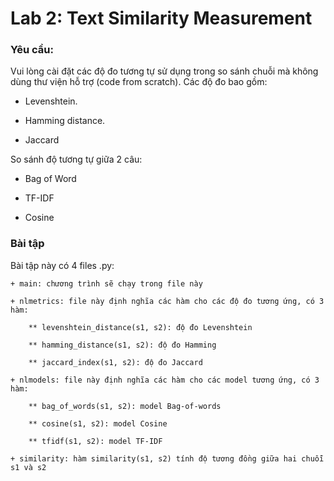 # Lab 2: Text Similarity Measurement

### Yêu cầu:

Vui lòng cài đặt các độ đo tương tự sử dụng trong so sánh chuỗi mà không dùng thư viện hỗ trợ (code from scratch). Các độ đo bao gồm:

- Levenshtein. 

- Hamming distance.

- Jaccard

So sánh độ tương tự giữa 2 câu:

- Bag of Word

- TF-IDF

- Cosine

### Bài tập

Bài tập này có 4 files .py: 
	
	+ main: chương trình sẽ chạy trong file này 
	
	+ nlmetrics: file này định nghĩa các hàm cho các độ đo tương ứng, có 3 hàm:
		
		** levenshtein_distance(s1, s2): độ đo Levenshtein

		** hamming_distance(s1, s2): độ đo Hamming

		** jaccard_index(s1, s2): độ đo Jaccard

	+ nlmodels: file này định nghĩa các hàm cho các model tương ứng, có 3 hàm:

		** bag_of_words(s1, s2): model Bag-of-words

		** cosine(s1, s2): model Cosine

		** tfidf(s1, s2): model TF-IDF

	+ similarity: hàm similarity(s1, s2) tính độ tương đồng giữa hai chuỗi s1 và s2